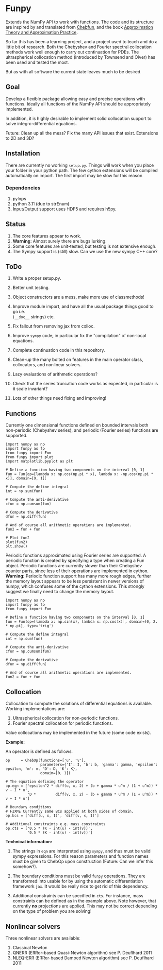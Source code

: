 Funpy
=========

Extends the NumPy API to work with functions. The code and its structure are inspired
by and translated from [Chebfun](https://www.chebfun.org/), and the book
[Approximation Theory and Approximation Practice](https://www.chebfun.org/ATAP).

So far this has been a learning project, and a project used to teach and do a little bit of
research. Both the Chebyshev and Fourier spectral collocation methods work well enough to carry out
continuation for PDEs. The ultraspherical collocation method (introduced by Townsend and Olver) has
been used and tested the most.

But as with all software the current state leaves much to be desired.

Goal
-------

Develop a flexible package allowing easy and precise operations with functions.
Ideally all functions of the NumPy API should be appropriately implemented.

In addition, it is highly desirable to implement solid collocation support to
solve integro-differential equations.

Future: Clean up all the mess? Fix the many API issues that exist. Extensions to 2D and 3D?

Installation
--------

There are currently no working `setup.py`. Things will work when you place your folder in your
python path. The few cython extensions will be compiled automatically on import. The first import
may be slow for this reason.

### Dependencies

1. pylops
2. python 3.11 (due to strEnum)
3. Input/Output support uses HDF5 and requires h5py.


Status
--------

1. The core features appear to work.
2. **Warning:** Almost surely there are bugs lurking.
3. Some core features are unit-tested, but testing is not extensive enough.
4. The Sympy support is (still) slow. Can we use the new sympy C++ core?

ToDo
-------

1. Write a proper setup.py.
2. Better unit testing.
3. Object constructors are a mess, make more use of classmethods!
4. Improve module import, and have all the usual package things good to go i.e.\
   (`__doc__` strings) etc.

5. Fix fallout from removing jax from colloc.
6. Improve `sympy` code, in particular fix the "compilation" of non-local equations.
7. Complete continuation code in this repository.
8. Clean-up the many bolted on features in the main operator class, collocators, and nonlinear solvers.
9. Lazy evaluations of arithmetic operations?
10. Check that the series truncation code works as expected, in particular is it scale invariant?
11. Lots of other things need fixing and improving!


Functions
-------------------

Currently one dimensional functions defined on bounded intervals both
non-periodic (Chebyshev series), and periodic (Fourier series) functions are
supported.

```
import numpy as np
import funpy as fp
from funpy import Fun
from funpy import plot
import matplotlib.pyplot as plt

# Define a function having two components on the interval [0, 1]
fun = Fun(op=[lambda x: np.cos(np.pi * x), lambda x: -np.cos(np.pi * x)], domain=[0, 1])

# Compute the define integral
int = np.sum(fun)

# Compute the anti-derivative
cfun = np.cumsum(fun)

# Compute the derivative
dfun = np.diff(fun)

# And of course all arithmetic operations are implemented.
fun2 = fun + fun

# Plot fun2
plot(fun2)
plt.show()
```

Periodic functions approximated using Fourier series are supported. A periodic function is
created by specifying a type when creating a Fun object. Periodic functions are currently
slower than their Chebyshev counter parts, since less of their operations are implemented
in cython. **Warning:** Periodic function support has many more rough edges, further
the memory layout appears to be less persistent in newer versions of numpy, which
confuses some of the cython extensions. This strongly suggest we finally need to change
the memory layout.

```
import numpy as np
import funpy as fp
from funpy import Fun

# Define a function having two components on the interval [0, 1]
fun = Fun(op=[lambda x: np.sin(x), lambda x: np.cos(x)], domain=[0, 2. * np.pi], type='trig')

# Compute the define integral
int = np.sum(fun)

# Compute the anti-derivative
cfun = np.cumsum(fun)

# Compute the derivative
dfun = np.diff(fun)

# And of course all arithmetic operations are implemented.
fun2 = fun + fun

```

Collocation
-----------------

Collocation to compute the solutions of differential equations is available.
Working implementations are:

1. Ultraspherical collocation for non-periodic functions.
2. Fourier spectral collocation for periodic functions.

Value collocations may be implemented in the future (some code exists).

**Example:**

An operator is defined as follows.

```
op     = ChebOp(functions=['u', 'v'],
                parameters={'I': I, 'b': b, 'gamma': gamma, 'epsilon': epsilon, 'm': m, 'D': D, 'K': K},
                domain=[0, 1])

# The equation defining the operator
op.eqn = ['epsilon^2 * diff(u, x, 2) + (b + gamma * u^m / (1 + u^m)) * v - I * u',
          'D *         diff(v, x, 2) - (b + gamma * u^m / (1 + u^m)) * v + I * u']

# Boundary conditions
# FIXME Currently same BCs applied at both sides of domain.
op.bcs = ['diff(u, x, 1)', 'diff(v, x, 1)']

# Additional constraints e.g. mass constraints
op.cts = ['0.5 * (K - int(u) - int(v))',
          '0.5 * (K - int(u) - int(v))']
```

**Technical information:**

1. The strings in `eqn` are interpreted using `sympy`, and thus must be valid
sympy expressions. For this reason parameters and function names
must be given to ChebOp upon construction (Future: Can we infer this somehow?).

2. The boundary conditions must be valid `funpy` operations. They are
   transformed into usable for by using the automatic differentiation framework
   `jax`. It would be really nice to get rid of this dependency.

3. Additional constraints can be specified in `cts`. For instance, mass
   constraints can be defined as in the example above. Note however, that
   currently **no** projections are applied. This may not be correct depending
   on the type of problem you are solving!

Nonlinear solvers
----------------

Three nonlinear solvers are available:

1. Classical Newton
2. QNERR (ERRor-based Quasi-Newton algorithm) see P. Deuflhard 2011
3. NLEQ-ERR (ERRor-based Damped Newton algorithm) see P. Deuflhard 2011
